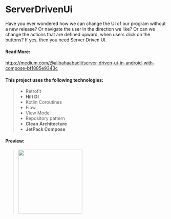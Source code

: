 # ServerDrivenUi

Have you ever wondered how we can change the UI of our program without a new release? Or navigate the user in the direction we like? Or can we change the actions that are defined upward, when users click on the buttons? If yes, then you need Server Driven UI.

#### Read More:
https://medium.com/@alibahaabadii/server-driven-ui-in-android-with-compose-bf1885e9343c

#### This project uses the following technologies:

> - Retrofit
> - **Hilt DI**
> - Kotlin Coroutines
> - Flow
> - View Model
> - Repository pattern
> - **Clean Architecture**
> - **JetPack Compose**

#### Preview:
> <img src="https://miro.medium.com/max/1400/1*SWTSKiF5ifbs-2boOWHd6w.png" width=200>
> 

